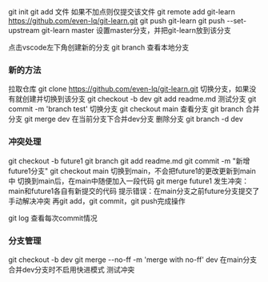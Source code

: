 git init
git add 文件    如果不加点则仅提交该文件
git remote add git-learn https://github.com/even-lq/git-learn.git
git push git-learn
git push --set-upstream git-learn master 设置master分支，并把git-learn放到该分支


点击vscode左下角创建新的分支
git branch 查看本地分支

### 新的方法

拉取仓库 git clone https://github.com/even-lq/git-learn.git
切换分支，如果没有就创建并切换到该分支 git checkout -b dev
git add readme.md
测试分支 git commit -m 'branch test'
切换分支 git checkout main
查看分支 git branch
合并分支 git merge dev 在当前分支下合并dev分支
删除分支 git branch -d dev



### 冲突处理
git checkout -b future1
git branch
git add readme.md
git commit -m "新增future1分支"
git checkout main 切换到main，不会把future1的更改更新到main中
切换到main后，在main中随便加入一段代码
git merge future1
发生冲突：main和future1各自有新提交的代码
提示错误：在main分支之前future分支提交了
手动解决冲突
再git add，git commit，git push完成操作


git log 查看每次commit情况

### 分支管理
git checkout -b dev
git merge --no-ff -m 'merge with no-ff' dev 在main分支合并dev分支时不启用快进模式
测试冲突